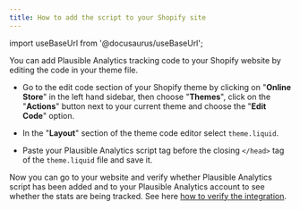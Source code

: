 ```yaml
---
title: How to add the script to your Shopify site
---
```


import useBaseUrl from '@docusaurus/useBaseUrl';

You can add Plausible Analytics tracking code to your Shopify website by editing the code in your theme file.

* Go to the edit code section of your Shopify theme by clicking on "**Online Store**" in the left hand sidebar, then choose "**Themes**", click on the "**Actions**" button next to your current theme and choose the "**Edit Code**" option.
  
* In the "**Layout**" section of the theme code editor select ```theme.liquid```.

* Paste your Plausible Analytics script tag before the closing ```</head>``` tag of the ```theme.liquid``` file and save it.

Now you can go to your website and verify whether Plausible Analytics script has been added and to your Plausible Analytics account to see whether the stats are being tracked. See here [how to verify the integration](integration-guides.md).
